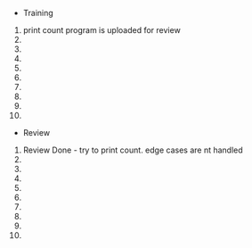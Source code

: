 - Training
1. print count program is uploaded for review
2. 
3. 
4. 
5. 
6. 
7. 
8. 
9. 
10. 

- Review
1. Review Done - try to print count. edge cases are nt handled
2. 
3. 
4. 
5. 
6. 
7. 
8. 
9. 
10. 
